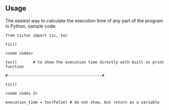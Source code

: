 ## Usage

The easiest way to calculate the execution time of any part of the program in Python,
sample code:

    from tictoc import tic, toc
    
    tic()
    
    <some codes>

    toc()       # to show the execution time directly with built-in print function
    
    #-----------------------------------------#
    
    tic()
    
    <some codes 2>
    
    execution_time = toc(False) # do not show, but return as a variable

